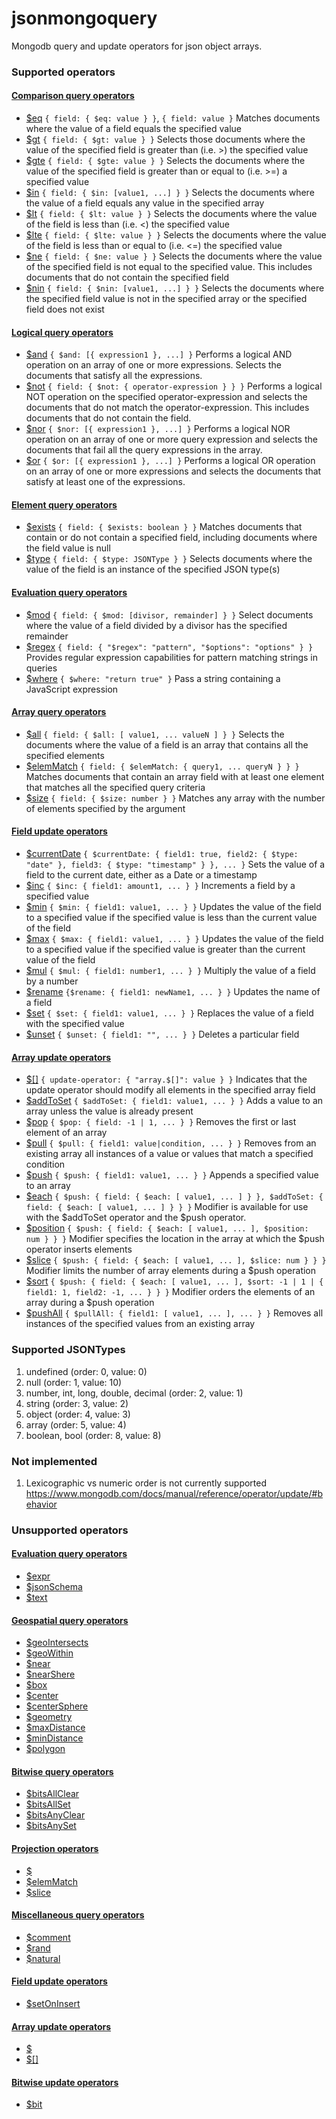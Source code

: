 # jsonmongoquery

Mongodb query and update operators for json object arrays.

### Supported operators
#### [Comparison query operators](https://www.mongodb.com/docs/manual/reference/operator/query-comparison/)
* [$eq](https://www.mongodb.com/docs/manual/reference/operator/query/eq/) `{ field: { $eq: value } }`, `{ field: value }` Matches documents where the value of a field equals the specified value
* [$gt](https://www.mongodb.com/docs/manual/reference/operator/query/gt/) `{ field: { $gt: value } }` Selects those documents where the value of the specified field is greater than (i.e. >) the specified value
* [$gte](https://www.mongodb.com/docs/manual/reference/operator/query/gte/) `{ field: { $gte: value } }` Selects the documents where the value of the specified field is greater than or equal to (i.e. >=) a specified value
* [$in](https://www.mongodb.com/docs/manual/reference/operator/query/in/) `{ field: { $in: [value1, ...] } }` Selects the documents where the value of a field equals any value in the specified array
* [$lt](https://www.mongodb.com/docs/manual/reference/operator/query/lt/) `{ field: { $lt: value } }` Selects the documents where the value of the field is less than (i.e. <) the specified value
* [$lte](https://www.mongodb.com/docs/manual/reference/operator/query/lte/) `{ field: { $lte: value } }` Selects the documents where the value of the field is less than or equal to (i.e. <=) the specified value
* [$ne](https://www.mongodb.com/docs/manual/reference/operator/query/ne/) `{ field: { $ne: value } }` Selects the documents where the value of the specified field is not equal to the specified value. This includes documents that do not contain the specified field
* [$nin](https://www.mongodb.com/docs/manual/reference/operator/query/nin/) `{ field: { $nin: [value1, ...] } }` Selects the documents where the specified field value is not in the specified array or the specified field does not exist
#### [Logical query operators](https://www.mongodb.com/docs/manual/reference/operator/query-logical/)
* [$and](https://www.mongodb.com/docs/manual/reference/operator/query/and/) `{ $and: [{ expression1 }, ...] }` Performs a logical AND operation on an array of one or more expressions. Selects the documents that satisfy all the expressions.
* [$not](https://www.mongodb.com/docs/manual/reference/operator/query/not/) `{ field: { $not: { operator-expression } } }` Performs a logical NOT operation on the specified operator-expression and selects the documents that do not match the operator-expression. This includes documents that do not contain the field.
* [$nor](https://www.mongodb.com/docs/manual/reference/operator/query/nor/) `{ $nor: [{ expression1 }, ...] }` Performs a logical NOR operation on an array of one or more query expression and selects the documents that fail all the query expressions in the array.
* [$or](https://www.mongodb.com/docs/manual/reference/operator/query/or/) `{ $or: [{ expression1 }, ...] }` Performs a logical OR operation on an array of one or more expressions and selects the documents that satisfy at least one of the expressions.
#### [Element query operators](https://www.mongodb.com/docs/manual/reference/operator/query-element/)
* [$exists](https://www.mongodb.com/docs/manual/reference/operator/query/exists/) `{ field: { $exists: boolean } }` Matches documents that contain or do not contain a specified field, including documents where the field value is null
* [$type](https://www.mongodb.com/docs/manual/reference/operator/query/type/) `{ field: { $type: JSONType } }` Selects documents where the value of the field is an instance of the specified JSON type(s)
#### [Evaluation query operators](https://www.mongodb.com/docs/manual/reference/operator/query-evaluation/)
* [$mod](https://www.mongodb.com/docs/manual/reference/operator/query/mod/) `{ field: { $mod: [divisor, remainder] } }` Select documents where the value of a field divided by a divisor has the specified remainder
* [$regex](https://www.mongodb.com/docs/manual/reference/operator/query/regex/) `{ field: { "$regex": "pattern", "$options": "options" } }` Provides regular expression capabilities for pattern matching strings in queries
* [$where](https://www.mongodb.com/docs/manual/reference/operator/query/where/) `{ $where: "return true" }` Pass a string containing a JavaScript expression
#### [Array query operators](https://www.mongodb.com/docs/manual/reference/operator/query-array/)
* [$all](https://www.mongodb.com/docs/manual/reference/operator/query/all/) `{ field: { $all: [ value1, ... valueN ] } }` Selects the documents where the value of a field is an array that contains all the specified elements
* [$elemMatch](https://www.mongodb.com/docs/manual/reference/operator/query/elemMatch/) `{ field: { $elemMatch: { query1, ... queryN } } }` Matches documents that contain an array field with at least one element that matches all the specified query criteria
* [$size](https://www.mongodb.com/docs/manual/reference/operator/query/size/) `{ field: { $size: number } }` Matches any array with the number of elements specified by the argument 
#### [Field update operators](https://www.mongodb.com/docs/manual/reference/operator/update-field/)
* [$currentDate](https://www.mongodb.com/docs/manual/reference/operator/update/currentDate/) `{ $currentDate: { field1: true, field2: { $type: "date" }, field3: { $type: "timestamp" } }, ... }` Sets the value of a field to the current date, either as a Date or a timestamp
* [$inc](https://www.mongodb.com/docs/manual/reference/operator/update/inc/) `{ $inc: { field1: amount1, ... } }` Increments a field by a specified value
* [$min](https://www.mongodb.com/docs/manual/reference/operator/update/min/) `{ $min: { field1: value1, ... } }` Updates the value of the field to a specified value if the specified value is less than the current value of the field
* [$max](https://www.mongodb.com/docs/manual/reference/operator/update/max/) `{ $max: { field1: value1, ... } }` Updates the value of the field to a specified value if the specified value is greater than the current value of the field
* [$mul](https://www.mongodb.com/docs/manual/reference/operator/update/mul/) `{ $mul: { field1: number1, ... } }` Multiply the value of a field by a number
* [$rename](https://www.mongodb.com/docs/manual/reference/operator/update/rename/) `{$rename: { field1: newName1, ... } }` Updates the name of a field
* [$set](https://www.mongodb.com/docs/manual/reference/operator/update/set/) `{ $set: { field1: value1, ... } }` Replaces the value of a field with the specified value 
* [$unset](https://www.mongodb.com/docs/manual/reference/operator/update/unset/) `{ $unset: { field1: "", ... } }` Deletes a particular field
#### [Array update operators](https://www.mongodb.com/docs/manual/reference/operator/update-array/)
* [$[]](https://www.mongodb.com/docs/manual/reference/operator/update/positional-all/) `{ update-operator: { "array.$[]": value } }` Indicates that the update operator should modify all elements in the specified array field
* [$addToSet](https://www.mongodb.com/docs/manual/reference/operator/update/addToSet/) `{ $addToSet: { field1: value1, ... } }` Adds a value to an array unless the value is already present
* [$pop](https://www.mongodb.com/docs/manual/reference/operator/update/pop/) `{ $pop: { field: -1 | 1, ... } }` Removes the first or last element of an array
* [$pull](https://www.mongodb.com/docs/manual/reference/operator/update/pull/) `{ $pull: { field1: value|condition, ... } }` Removes from an existing array all instances of a value or values that match a specified condition
* [$push](https://www.mongodb.com/docs/manual/reference/operator/update/push/) `{ $push: { field1: value1, ... } }` Appends a specified value to an array
* [$each](https://www.mongodb.com/docs/manual/reference/operator/update/each/) `{ $push: { field: { $each: [ value1, ... ] } }, $addToSet: { field: { $each: [ value1, ... ] } } }` Modifier is available for use with the $addToSet operator and the $push operator.
* [$position](https://www.mongodb.com/docs/manual/reference/operator/update/position/) `{ $push: { field: { $each: [ value1, ... ], $position: num } } }` Modifier specifies the location in the array at which the $push operator inserts elements
* [$slice](https://www.mongodb.com/docs/manual/reference/operator/update/slice/) `{ $push: { field: { $each: [ value1, ... ], $slice: num } } }` Modifier limits the number of array elements during a $push operation
* [$sort](https://www.mongodb.com/docs/manual/reference/operator/update/sort/) `{ $push: { field: { $each: [ value1, ... ], $sort: -1 | 1 | { field1: 1, field2: -1, ... } } }` Modifier orders the elements of an array during a $push operation 
* [$pushAll](https://www.mongodb.com/docs/manual/reference/operator/update/pushAll/) `{ $pullAll: { field1: [ value1, ... ], ... } }` Removes all instances of the specified values from an existing array

### Supported JSONTypes
1. undefined (order: 0, value: 0)
2. null (order: 1, value: 10)
3. number, int, long, double, decimal (order: 2, value: 1)
4. string (order: 3, value: 2)
5. object (order: 4, value: 3)
6. array (order: 5, value: 4)
9. boolean, bool (order: 8, value: 8)


### Not implemented
1. Lexicographic vs numeric order is not currently supported https://www.mongodb.com/docs/manual/reference/operator/update/#behavior

### Unsupported operators
#### [Evaluation query operators](https://www.mongodb.com/docs/manual/reference/operator/query-evaluation/)
* [$expr](https://www.mongodb.com/docs/manual/reference/operator/query/expr/)
* [$jsonSchema](https://www.mongodb.com/docs/manual/reference/operator/query/jsonSchema/)
* [$text](https://www.mongodb.com/docs/manual/reference/operator/query/text/)
#### [Geospatial query operators](https://www.mongodb.com/docs/manual/reference/operator/query-geospatial/)
* [$geoIntersects](https://www.mongodb.com/docs/manual/reference/operator/query/geoIntersects/)
* [$geoWithin](https://www.mongodb.com/docs/manual/reference/operator/query/geoWithin/)
* [$near](https://www.mongodb.com/docs/manual/reference/operator/query/near/)
* [$nearShere](https://www.mongodb.com/docs/manual/reference/operator/query/nearShere/)
* [$box](https://www.mongodb.com/docs/manual/reference/operator/query/box/)
* [$center](https://www.mongodb.com/docs/manual/reference/operator/query/center/)
* [$centerSphere](https://www.mongodb.com/docs/manual/reference/operator/query/centerSphere/)
* [$geometry](https://www.mongodb.com/docs/manual/reference/operator/query/geometry/)
* [$maxDistance](https://www.mongodb.com/docs/manual/reference/operator/query/maxDistance/)
* [$minDistance](https://www.mongodb.com/docs/manual/reference/operator/query/minDistance/)
* [$polygon](https://www.mongodb.com/docs/manual/reference/operator/query/polygon/)
#### [Bitwise query operators](https://www.mongodb.com/docs/manual/reference/operator/query-bitwise/)
* [$bitsAllClear](https://www.mongodb.com/docs/manual/reference/operator/query/bitsAllClear/)
* [$bitsAllSet](https://www.mongodb.com/docs/manual/reference/operator/query/bitsAllSet/)
* [$bitsAnyClear](https://www.mongodb.com/docs/manual/reference/operator/query/bitsAnyClear/)
* [$bitsAnySet](https://www.mongodb.com/docs/manual/reference/operator/query/bitsAnySet/)
#### [Projection operators](https://www.mongodb.com/docs/manual/reference/operator/projection/)
* [$](https://www.mongodb.com/docs/manual/reference/operator/projection/positional/)
* [$elemMatch](https://www.mongodb.com/docs/manual/reference/operator/projection/elemMatch/)
* [$slice](https://www.mongodb.com/docs/manual/reference/operator/projection/slice/)
#### [Miscellaneous query operators](https://www.mongodb.com/docs/manual/reference/operator/query-miscellaneous/)
* [$comment](https://www.mongodb.com/docs/manual/reference/operator/query/comment/)
* [$rand](https://www.mongodb.com/docs/manual/reference/operator/query/rand/)
* [$natural](https://www.mongodb.com/docs/manual/reference/operator/query/natural/)
#### [Field update operators](https://www.mongodb.com/docs/manual/reference/operator/update-field/)
* [$setOnInsert](https://www.mongodb.com/docs/manual/reference/operator/update/setOnInsert/)
#### [Array update operators](https://www.mongodb.com/docs/manual/reference/operator/update-array/)
* [$](https://www.mongodb.com/docs/manual/reference/operator/update/positional/)
* [$[<identifier>]](https://www.mongodb.com/docs/manual/reference/operator/update/positional-filtered/)
#### [Bitwise update operators](https://www.mongodb.com/docs/manual/reference/operator/update-bitwise/)
* [$bit](https://www.mongodb.com/docs/manual/reference/operator/update/bit/)
